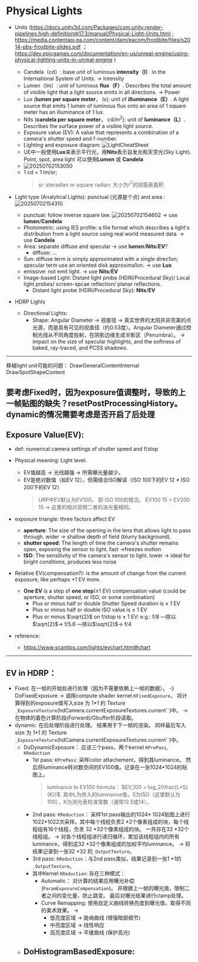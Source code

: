 # Physical Lights

- Units (https://docs.unity3d.com/Packages/com.unity.render-pipelines.high-definition@17.3/manual/Physical-Light-Units.html ; https://media.contentapi.ea.com/content/dam/eacom/frostbite/files/s2014-pbs-frostbite-slides.pdf ； https://dev.epicgames.com/documentation/en-us/unreal-engine/using-physical-lighting-units-in-unreal-engine )
  - Candela（cd）: base unit of luminous **intensity（I）** in the International System of Units. -> Intensity
  - Lumen（lm）: unit of luminous **flux（F）**. Describes the total amount of visible light that a light source emits in all directions. -> Power 
  - Lux (**lumen per square meter**， lx): unit of **illuminance（E）**.  A light source that emits 1 lumen of luminous flux onto an area of 1 square meter has an illuminance of 1 lux.
  - Nits (**candela per square meter**， cd/$m^2$): unit of **luminance（L）**. Describes the surface power of a visible light source.
  - Exposure value (EV): A value that represents a combination of a camera's shutter speed and f-number.
  - Lighting and exposure diagram: ![LightCheatSheet](https://raw.githubusercontent.com/hwubh/Temp-Pics/main/LightCheatSheet.png)
  - UE中一般使用**Lux**来表示平行光，用**Nits**表示自发光和天空光(Sky Light). Point, spot, area light 可以使用**Lumen** 或 **Candela**
  - ![20250702153050](https://raw.githubusercontent.com/hwubh/Temp-Pics/main/20250702153050.png)
  - 1 cd = 1 lm/sr; 
    > sr:  steradian or square radian: 大小为$r^2$的球面表面积

- Light type (Analytical Lights): punctual (光源是个点) and area : ![20250702154310](https://raw.githubusercontent.com/hwubh/Temp-Pics/main/20250702154310.png)
  - punctual: follow inverse square law. ![20250702154602](https://raw.githubusercontent.com/hwubh/Temp-Pics/main/20250702154602.png) -> use **lumen**/**Candela**
  - Photometric: using IES profile: a file format which describes a light's distribution from a light source using real world measured data. -> use **Candela**
  - Area: separate diffuse and specular -> use **lumen**/**Nits**/**EV**?
    - diffuse: ...
  - Sun: diffuse term is simply approximated with a single direc1on; specular term use an oriented disk approxima1on.  -> use **Lux**
  - emissive: not emit light. -> use **Nits**/**EV**
  - Image-based Light: Distant light probe (HDRI/Procedural Sky)/ Local light probes/ screen-spcae reflection/ planar reflections.
    - Distant light probe (HDRI/Procedural Sky): **Nits**/**EV**

- HDRP Lights
  - Directional Lights: 
    - Shape: Angular Diameter -> 视直径 -> 真实世界的太阳并非完美的点光源，而是具有可见的视直径（约0.53度）。Angular Diameter通过控制光线从不同角度投射，在阴影边缘生成半影区（Penumbra）。 -> impact on the size of specular highlights, and the softness of baked, ray-traced, and PCSS shadows.


-----------
移植light unit可能的问题：
DrawGeneralContentInternal
DrawSpotShapeContent

要考虑Fixed时，因为exposure值调整时，导致的上一帧贴图的缺失？resetPostProcessingHistory。
dynamic的情况需要考虑是否开启了后处理
------------
## Exposure Value(EV): 
- def: numerical camera settings of shutter speed and f/stop
- Physical meaning: Light level. 
  - EV值越高 → 光线越强 → 所需曝光量越少。
  - EV是绝对数值（如EV 12），但需结合ISO解读（ISO 100下的EV 12 ≠ ISO 200下的EV 12）
    > URP中EV默认为EV100， 即 ISO 100的情况。
    > EV100 15 = EV200 15 -> 这里的相对说明二者的进光量相同。

- exposure triangle: three factors affect EV
  - **aperture**: The size of the opening in the lens that allows light to pass through. wider -> shallow depth of field (blurry background).
  - **shutter speed**: The length of time the camera's shutter remains open, exposing the sensor to light. fast ->freezes motion
  - **ISO**: The sensitivity of the camera's sensor to light. lower -> ideal for bright conditions, produces less noise

- Relative EV(compensation?):  is the amount of change from the current exposure, like perhaps +1 EV more.
  - **One EV** is a step of **one stop**(±1 EV) compensation value (could be aperture, shutter speed, or ISO, or some combination)
    - Plus or minus half or double Shutter Speed duration is ± 1 EV
    - Plus or minus half or double ISO value is ± 1 EV
    - Plus or minus $\sqrt{2}$ on f/stop is ± 1 EV: e.g.: f/8 —除以$\sqrt{2}$-> f/5.6 —除以$\sqrt{2}$-> f/4 

- reference: 
  - https://www.scantips.com/lights/evchart.html#chart

-----------
## EV in HDRP：
- Fixed: 在一帧的开始处进行处理（因为不需要依赖上一帧的数据）。 -》 DoFixedExposure -> 调用compute shader kernel `KFixedExposure`， 将计算得到的exposure值写入size 为 1*1 的 Texture `_ExposureTexture`(hdCamera.currentExposureTextures.current``)中。  -> 在物体的着色计算阶段(Forward)/Gbuffer阶段读取。
- dynamic: 在后处理阶段进行处理。 结果用于下一帧的渲染。 同样最后写入size 为 1*1 的 Texture `_ExposureTexture`(hdCamera.currentExposureTextures.current``)中。
  - DoDynamicExposure： 应该三个pass，两个kernel `KPrePass`, `KReduction`
    - 1st pass: `KPrePass`: 采样color attachement，得到其luminance。 然后将luminance转对数空间的EV100值。记录在一张1024*1024的贴图上。
      > luminance to EV100 formula： $EV_100 = log_2(\frac{L*S}{K})$. 其中L为传入的luminance值，S为ISO（这里默认为100），K为测光表校准常数（通常12.5或14）。
    - 2nd pass: `KReduction`： 采样1st pass输出的1024* 1024贴图上进行 1022*1022次采样。其中每个线程负责2 *2个像素组成的块，每个线程组有16个线程，负责 32 *32个像素组成的块。 一共存在32 *32个线程组。 -> 对各个线程组进行递归循环，累加该线程组内的所有luminance，得到这32 *32个像素组成的加权平均luminance。 -> 将结果记录到一张32 *32 的`_OutputTexture`。
    - 3rd pass: `KReduction`：与2nd pass类似，结果记录到一张1 *1的`_OutputTexture`。
    - 其中Kernel `KReduction`: 存在三种模式：
      - Automatic： 对计算的结果应用曝光补偿(`ParamExposureCompensation`)。 并根据上一帧的曝光值，限制二者之间的变化量，防止跳变。 最后对曝光结果进行clamp处理。
      - Curve Remapping: 使用自定义曲线转换亮度到曝光值，取得不同的美术效果。 -> 
        - 低亮度区域 -> 陡峭曲线 (增强暗部细节)
        - 中亮度区域 -> 线性响应
        - 高亮度区域 -> 平缓曲线 (保护高光)
  - DoHistogramBasedExposure: 
    - 